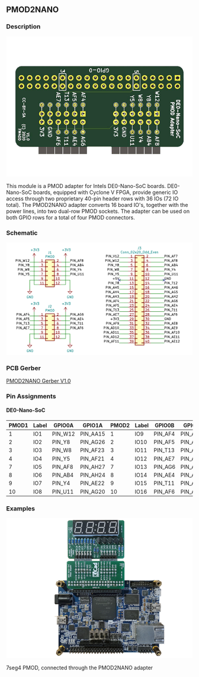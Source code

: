 ## PMOD2NANO

### Description

[![PMOD2NANO PMOD](images/pmod2nano-top.jpg)](images/pmod2nano-top.jpg)

This module is a PMOD adapter for Intels DE0-Nano-SoC boards. DE0-Nano-SoC boards, equipped with Cyclone V FPGA, provide generic IO access through two proprietary 40-pin header rows with 36 IOs (72 IO total). The PMOD2NANO adapter converts 16 board IO's, together with the power lines, into two dual-row PMOD sockets. The adapter can be used on both GPIO rows for a total of four PMOD connectors.

### Schematic

[![PMOD2NANO PMOD Schematics](images/pmod2nano-schema.png)](images/pmod2nano-schema.png)

### PCB Gerber

[PMOD2NANO Gerber V1.0](20200112-pmod2nano-gerber-v10.zip)

### Pin Assignments

#### DE0-Nano-SoC

PMOD1|  Label | GPIO0A | GPIO1A | PMOD2|  Label | GPIO0B | GPIO1B
-----|--------|--------|--------|------|--------|--------|--------
1    |  IO1   | PIN_W12|PIN_AA15| 1    |  IO9   | PIN_AF4| PIN_AH23
2    |  IO2   | PIN_Y8 |PIN_AG26| 2    |  IO10  | PIN_AF5| PIN_AE19
3    |  IO3   | PIN_W8 |PIN_AF23| 3    |  IO11  | PIN_T13| PIN_AD19
4    |  IO4   | PIN_Y5 |PIN_AF21| 4    |  IO12  | PIN_AE7| PIN_AE24
7    |  IO5   | PIN_AF8|PIN_AH27| 7    |  IO13  | PIN_AG6| PIN_AG23
8    |  IO6   | PIN_AB4|PIN_AH24| 8    |  IO14  | PIN_AE4| PIN_AF18
9    |  IO7   | PIN_Y4 |PIN_AE22| 9    |  IO15  | PIN_T11| PIN_AE20
10   |  IO8   | PIN_U11|PIN_AG20| 10   |  IO16  | PIN_AF6| PIN_AD20

### Examples

[![PMOD2NANO Top](images/pmod2nano-7seg4-top.jpg)](images/pmod2nano-7seg4-top.jpg)

7seg4 PMOD, connected through the PMOD2NANO adapter
